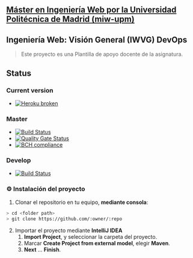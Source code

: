 ## [Máster en Ingeniería Web por la Universidad Politécnica de Madrid (miw-upm)](http://miw.etsisi.upm.es)
## Ingeniería Web: Visión General (IWVG) DevOps
> Este proyecto es una Plantilla de apoyo docente de la asignatura.

## Status
### Current version
+ [![Heroku broken](https://iwvg-devops-alejandro-cabezas.herokuapp.com/system/version-badge)](https://iwvg-devops-alejandro-cabezas.herokuapp.com/swagger-ui.html)

### Master
+ [![Build Status](https://travis-ci.org/AlexCabezas2018/iwvg-devops-alejandro-cabezas.svg?branch=master)](https://travis-ci.org/AlexCabezas2018/iwvg-devops-alejandro-cabezas)
+ [![Quality Gate Status](https://sonarcloud.io/api/project_badges/measure?project=iwvg-devops-alejandro-cabezas&metric=alert_status)](https://sonarcloud.io/dashboard?id=iwvg-devops-alejandro-cabezas)
+ [![BCH compliance](https://bettercodehub.com/edge/badge/AlexCabezas2018/iwvg-devops-alejandro-cabezas?branch=master)](https://bettercodehub.com/)

### Develop
+ [![Build Status](https://travis-ci.org/AlexCabezas2018/iwvg-devops-alejandro-cabezas.svg?branch=develop)](https://travis-ci.org/AlexCabezas2018/iwvg-devops-alejandro-cabezas) 


### :gear: Instalación del proyecto
1. Clonar el repositorio en tu equipo, **mediante consola**:
```sh
> cd <folder path>
> git clone https://github.com/:owner/:repo
```
2. Importar el proyecto mediante **IntelliJ IDEA**
   1. **Import Project**, y seleccionar la carpeta del proyecto.
   1. Marcar **Create Project from external model**, elegir **Maven**.
   1. **Next** … **Finish**.

